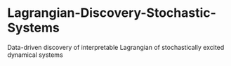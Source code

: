 # Lagrangian-Discovery-Stochastic-Systems
Data-driven discovery of interpretable Lagrangian of stochastically excited dynamical systems
